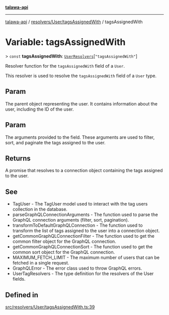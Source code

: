 [**talawa-api**](../../../../README.md)

***

[talawa-api](../../../../modules.md) / [resolvers/User/tagsAssignedWith](../README.md) / tagsAssignedWith

# Variable: tagsAssignedWith

\> `const` **tagsAssignedWith**: [`UserResolvers`](../../../../types/generatedGraphQLTypes/type-aliases/UserResolvers.md)\[`"tagsAssignedWith"`\]

Resolver function for the `tagsAssignedWith` field of a `User`.

This resolver is used to resolve the `tagsAssignedWith` field of a `User` type.

## Param

The parent object representing the user. It contains information about the user, including the ID of the user.

## Param

The arguments provided to the field. These arguments are used to filter, sort, and paginate the tags assigned to the user.

## Returns

A promise that resolves to a connection object containing the tags assigned to the user.

## See

 - TagUser - The TagUser model used to interact with the tag users collection in the database.
 - parseGraphQLConnectionArguments - The function used to parse the GraphQL connection arguments (filter, sort, pagination).
 - transformToDefaultGraphQLConnection - The function used to transform the list of tags assigned to the user into a connection object.
 - getCommonGraphQLConnectionFilter - The function used to get the common filter object for the GraphQL connection.
 - getCommonGraphQLConnectionSort - The function used to get the common sort object for the GraphQL connection.
 - MAXIMUM_FETCH_LIMIT - The maximum number of users that can be fetched in a single request.
 - GraphQLError - The error class used to throw GraphQL errors.
 - UserTagResolvers - The type definition for the resolvers of the User fields.

## Defined in

[src/resolvers/User/tagsAssignedWith.ts:39](https://github.com/PalisadoesFoundation/talawa-api/blob/039b0f127fb8caa46d57186ab4b3bb27fe150903/src/resolvers/User/tagsAssignedWith.ts#L39)
